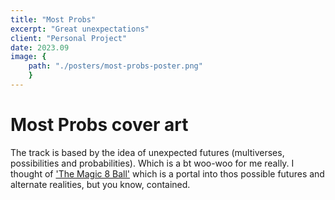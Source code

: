 ```yaml
---
title: "Most Probs"
excerpt: "Great unexpectations"
client: "Personal Project"
date: 2023.09
image: { 
	path: "./posters/most-probs-poster.png" 
	}
---
```


# Most Probs cover art

The track is based by the idea of unexpected futures (multiverses, possibilities and probabilities). Which is a bt woo-woo for me really.
I thought of <a href="https://en.wikipedia.org/wiki/Magic_8_Ball">'The Magic 8 Ball'</a> which is a portal into thos possible futures and alternate realities, but you know, contained.
